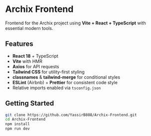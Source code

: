 # Archix Frontend

Frontend for the Archix project using **Vite + React + TypeScript** with essential modern tools.

## Features

- **React 18** + TypeScript
- **Vite** with HMR
- **Axios** for API requests
- **Tailwind CSS** for utility-first styling
- **classnames** & **tailwind-merge** for conditional styles
- **ESLint** (Airbnb) + **Prettier** for consistent code style
- Relative imports enabled via `tsconfig.json`

## Getting Started

```bash
git clone https://github.com/YassirB808/Archix-Frontend.git
cd Archix-Frontend
npm install
npm run dev
